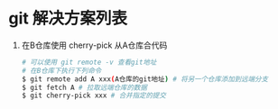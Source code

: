 # git 解决方案列表

1. 在B仓库使用 cherry-pick 从A仓库合代码

   ```bash
   # 可以使用 git remote -v 查看git地址
   # 在B仓库下执行下列命令
   $ git remote add A xxx(A仓库的git地址) # 将另一个仓库添加到远端分支
   $ git fetch A # 拉取远端仓库的数据
   $ git cherry-pick xxx # 合并指定的提交
   ```

   

   

